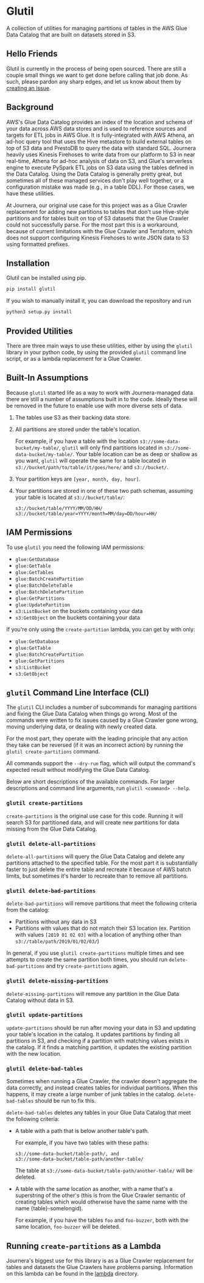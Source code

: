 # Glutil

A collection of utilities for managing partitions of tables in the AWS Glue Data Catalog that are built on datasets stored in S3.

## Hello Friends

Glutil is currently in the process of being open sourced.
There are still a couple small things we want to get done before calling that job done.
As such, please pardon any sharp edges, and let us know about them by [creating an issue](https://github.com/Journera/glutil/issues/new).

## Background

AWS's Glue Data Catalog provides an index of the location and schema of your data across AWS data stores and is used to reference sources and targets for ETL jobs in AWS Glue. It is fully-integrated with AWS Athena, an ad-hoc query tool that uses the Hive metastore to build external tables on top of S3 data and PrestoDB to query the data with standard SQL. Journera heavily uses Kinesis Firehoses to write data from our platform to S3 in near real-time, Athena for ad-hoc analysis of data on S3, and Glue's serverless engine to execute PySpark ETL jobs on S3 data using the tables defined in the Data Catalog. Using the Data Catalog is generally pretty great, but sometimes all of these managed services don't play well together, or a configuration mistake was made (e.g., in a table DDL). For those cases, we have these utilities.

At Journera, our original use case for this project was as a Glue Crawler replacement for adding new partitions to tables that don't use Hive-style partitions and for tables built on top of S3 datasets that the Glue Crawler could not successfully parse.
For the most part this is a workaround, because of current limitations with the Glue Crawler and Terraform, which does not support configuring Kinesis Firehoses to write JSON data to S3 using formatted prefixes.

## Installation

Glutil can be installed using pip.

``` bash
pip install glutil
```

If you wish to manually install it, you can download the repository and run

``` bash
python3 setup.py install
```

## Provided Utilities

There are three main ways to use these utilities, either by using the `glutil` library in your python code, by using the provided `glutil` command line script, or as a lambda replacement for a Glue Crawler.

## Built-In Assumptions

Because `glutil` started life as a way to work with Journera-managed data there are still a number of assumptions built in to the code.
Ideally these will be removed in the future to enable use with more diverse sets of data.

1.  The tables use S3 as their backing data store.

1.  All partitions are stored under the table's location.

    For example, if you have a table with the location `s3://some-data-bucket/my-table/`, `glutil` will only find partitions located in `s3://some-data-bucket/my-table/`.
    Your table location can be as deep or shallow as you want, `glutil` will operate the same for a table located in `s3://bucket/path/to/table/it/goes/here/` and `s3://bucket/`.

1.  Your partition keys are `[year, month, day, hour]`.

1.  Your partitions are stored in one of these two path schemas, assuming your table is located at `s3://bucket/table/`:

    ```
    s3://bucket/table/YYYY/MM/DD/HH/
    s3://bucket/table/year=YYYY/month=MM/day=DD/hour=HH/
    ```

## IAM Permissions

To use `glutil` you need the following IAM permissions:

- `glue:GetDatabase`
- `glue:GetTable`
- `glue:GetTables`
- `glue:BatchCreatePartition`
- `glue:BatchDeleteTable`
- `glue:BatchDeletePartition`
- `glue:GetPartitions`
- `glue:UpdatePartition`
- `s3:ListBucket` on the buckets containing your data
- `s3:GetObject` on the buckets containing your data

If you're only using the `create-partition` lambda, you can get by with only:

- `glue:GetDatabase`
- `glue:GetTable`
- `glue:BatchCreatePartition`
- `glue:GetPartitions`
- `s3:ListBucket`
- `s3:GetObject`

## `glutil` Command Line Interface (CLI)

The `glutil` CLI includes a number of subcommands for managing partitions and fixing the Glue Data Catalog when things go wrong.
Most of the commands were written to fix issues caused by a Glue Crawler gone wrong, moving underlying data, or dealing with newly created data.

For the most part, they operate with the leading principle that any action they take can be reversed (if it was an incorrect action) by running the `glutil create-partitions` command.

All commands support the `--dry-run` flag, which will output the command's expected result without modifying the Glue Data Catalog.

Below are short descriptions of the available commands.
For larger descriptions and command line arguments, run `glutil <command> --help`.

### `glutil create-partitions`

`create-partitions` is the original use case for this code.
Running it will search S3 for partitioned data, and will create new partitions for data missing from the Glue Data Catalog.

### `glutil delete-all-partitions`

`delete-all-partitions` will query the Glue Data Catalog and delete any partitions attached
to the specified table.
For the most part it is substantially faster to just delete the entire table and recreate it because of AWS batch limits, but sometimes it's harder to recreate than to remove all partitions.

### `glutil delete-bad-partitions`

`delete-bad-partitions` will remove partitions that meet the following criteria from the catalog:

- Partitions without any data in S3
- Partitions with values that do not match their S3 location (ex. Partition with values `[2019 01 02 03]` with a location of anything other than `s3://table/path/2019/01/02/03/`)

In general, if you use `glutil create-partitions` multiple times and see attempts to create the same partition both times, you should run `delete-bad-partitions` and try `create-partitions` again.

### `glutil delete-missing-partitions`

`delete-missing-partitions` will remove any partition in the Glue Data Catalog without data in S3.

### `glutil update-partitions`

`update-partitions` should be run after moving your data in S3 and updating your table's location in the catalog.
It updates partitions by finding all partitions in S3, and checking if a partition with matching values exists in the catalog.
If it finds a matching partition, it updates the existing partition with the new location.

### `glutil delete-bad-tables`

Sometimes when running a Glue Crawler, the crawler doesn't aggregate the data correctly, and instead creates tables for individual partitions.
When this happens, it may create a large number of junk tables in the catalog.
`delete-bad-tables` should be run to fix this.

`delete-bad-tables` deletes any tables in your Glue Data Catalog that meet the following criteria:

-   A table with a path that is below another table's path.

    For example, if you have two tables with these paths:

    ```
    s3://some-data-bucket/table-path/, and
    s3://some-data-bucket/table-path/another-table/
    ```

    The table at `s3://some-data-bucket/table-path/another-table/` will be deleted.

-   A table with the same location as another, with a name that's a superstring of the other's (this is from the Glue Crawler semantic of creating tables which would otherwise have the same name with the name {table}-somelongid).

    For example, if you have the tables `foo` and `foo-buzzer`, both with the same location, `foo-buzzer` will be deleted.

## Running `create-partitions` as a Lambda

Journera's biggest use for this library is as a Glue Crawler replacement for tables and datasets the Glue Crawlers have problems parsing.
Information on this lambda can be found in the [lambda](./lambda) directory.
